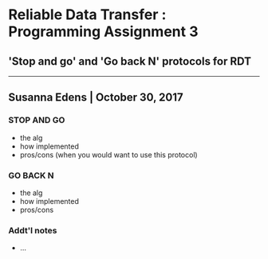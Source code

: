 # Reliable Data Transfer : Programming Assignment 3
## 'Stop and go' and 'Go back N' protocols for RDT
---
## Susanna Edens | October 30, 2017

### STOP AND GO
- the alg
- how implemented
- pros/cons (when you would want to use this protocol)

### GO BACK N
- the alg
- how implemented
- pros/cons


### Addt'l notes
- ...
